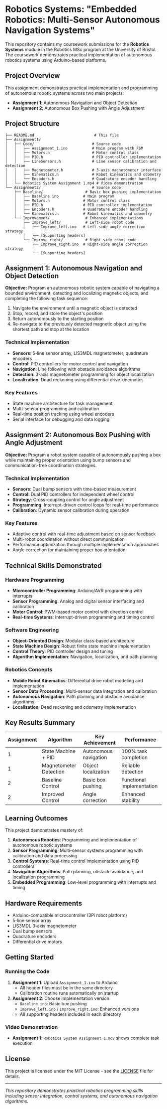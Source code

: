 # Robotics Systems: "Embedded Robotics: Multi-Sensor Autonomous Navigation Systems"

This repository contains my coursework submissions for the **Robotics Systems** module in the Robotics MSc program at the University of Bristol. The coursework demonstrates practical implementation of autonomous robotics systems using Arduino-based platforms.

## Project Overview

This assignment demonstrates practical implementation and programming of autonomous robotic systems across two main projects:

- **Assignment 1**: Autonomous Navigation and Object Detection
- **Assignment 2**: Autonomous Box Pushing with Angle Adjustment

## Project Structure

```
├── README.md                           # This file
├── Assignment1/
│   ├── Code/                          # Source code
│   │   ├── Assignment_1.ino           # Main program with FSM
│   │   ├── Motors.h                   # Motor control class
│   │   ├── PID.h                      # PID controller implementation
│   │   ├── LineSensors.h              # Line sensor calibration and detection
│   │   ├── Magnetometer.h             # 3-axis magnetometer interface
│   │   ├── Kinematics.h               # Robot kinematics and odometry
│   │   └── Encoders.h                 # Quadrature encoder handling
│   └── Robotics System Assignment 1.mp4 # Video demonstration
└── Assignment2/                       # Source code 
    ├── Baseline/                   # Basic box pushing implementation
    │   ├── Baseline.ino           # Main program
    │   ├── Motors.h               # Motor control class
    │   ├── PID.h                  # PID controller implementation
    │   ├── Encoders.h             # Quadrature encoder handling
    │   └── Kinematics.h           # Robot kinematics and odometry
    └── Improvement/                # Enhanced implementations
        ├── Improve_left/           # Left-side robot code
        │   ├── Improve_left.ino   # Left-side angle correction strategy
        │   └── [Supporting headers]
        └── Improve_right/          # Right-side robot code
            ├── Improve_right.ino  # Right-side angle correction strategy
            └── [Supporting headers]
```

## Assignment 1: Autonomous Navigation and Object Detection

**Objective:** Program an autonomous robotic system capable of navigating a bounded environment, detecting and localizing magnetic objects, and completing the following task sequence:
1. Navigate the environment until a magnetic object is detected
2. Stop, record, and store the object's position
3. Return autonomously to the starting position
4. Re-navigate to the previously detected magnetic object using the shortest path and stop at the location

### Technical Implementation
- **Sensors**: 5-line sensor array, LIS3MDL magnetometer, quadrature encoders
- **Control**: PID controllers for motor control and navigation
- **Navigation**: Line following with obstacle avoidance algorithms
- **Detection**: 3-axis magnetometer programming for object localization
- **Localization**: Dead reckoning using differential drive kinematics

### Key Features
- State machine architecture for task management
- Multi-sensor programming and calibration
- Real-time position tracking using wheel encoders
- Serial interface for debugging and data logging

## Assignment 2: Autonomous Box Pushing with Angle Adjustment

**Objective:** Program a robot system capable of autonomously pushing a box while maintaining proper orientation using bump sensors and communication-free coordination strategies.

### Technical Implementation
- **Sensors**: Dual bump sensors with time-based measurement
- **Control**: Dual PID controllers for independent wheel control
- **Strategy**: Cross-coupling control for angle adjustment
- **Programming**: Interrupt-driven control loops for real-time performance
- **Calibration**: Dynamic sensor calibration during operation

### Key Features
- Adaptive control with real-time adjustment based on sensor feedback
- Multi-robot coordination without direct communication
- Performance optimization through multiple implementation approaches
- Angle correction for maintaining proper box orientation

## Technical Skills Demonstrated

### Hardware Programming
- **Microcontroller Programming**: Arduino/AVR programming with interrupts
- **Sensor Programming**: Analog and digital sensor interfacing and calibration
- **Motor Control**: PWM-based motor control with direction control
- **Real-time Systems**: Interrupt-driven programming and timing control

### Software Engineering
- **Object-Oriented Design**: Modular class-based architecture
- **State Machine Design**: Robust finite state machine implementation
- **Control Theory**: PID controller design and tuning
- **Algorithm Implementation**: Navigation, localization, and path planning

### Robotics Concepts
- **Mobile Robot Kinematics**: Differential drive robot modeling and implementation
- **Sensor Data Processing**: Multi-sensor data integration and calibration
- **Autonomous Navigation**: Path planning and obstacle avoidance algorithms
- **Localization**: Dead reckoning and odometry implementation

## Key Results Summary

| Assignment | Algorithm | Key Achievement | Performance |
|------------|-----------|----------------|-------------|
| 1 | State Machine + PID | Autonomous navigation | 100% task completion |
| 1 | Magnetometer Detection | Object localization | Reliable detection |
| 2 | Baseline Control | Basic box pushing | Functional implementation |
| 2 | Improved Control | Angle correction | Enhanced stability |

## Learning Outcomes

This project demonstrates mastery of:

1. **Autonomous Robotics**: Programming and implementation of autonomous robotic systems
2. **Sensor Programming**: Multi-sensor systems programming with calibration and data processing
3. **Control Systems**: Real-time control implementation using PID controllers
4. **Navigation Algorithms**: Path planning, obstacle avoidance, and localization programming
5. **Embedded Programming**: Low-level programming with interrupts and timing

## Hardware Requirements

- Arduino-compatible microcontroller (3Pi robot platform)
- 5-line sensor array
- LIS3MDL 3-axis magnetometer
- Dual bump sensors
- Quadrature encoders
- Differential drive motors

## Getting Started

### Running the Code
1. **Assignment 1**: Upload `Assignment_1.ino` to Arduino
   - All header files must be in the same directory
   - Calibration routine runs automatically on startup
2. **Assignment 2**: Choose implementation version
   - `Baseline.ino`: Basic box pushing
   - `Improve_left.ino` / `Improve_right.ino`: Enhanced versions
   - All supporting headers included in each directory

### Video Demonstration
- **Assignment 1**: `Robotics System Assignment 1.mov` shows complete task execution

## License

This project is licensed under the MIT License - see the [LICENSE](LICENSE) file for details.

---

*This repository demonstrates practical robotics programming skills including sensor integration, control systems, and autonomous navigation algorithms.*
